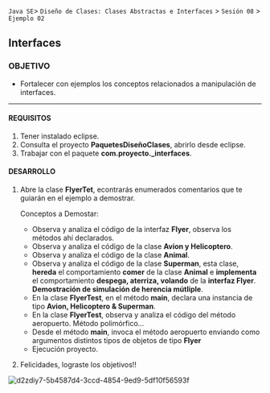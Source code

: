 
`Java SE`> `Diseño de Clases: Clases Abstractas e Interfaces` > `Sesión 08` > `Ejemplo 02`

## Interfaces

### OBJETIVO

- Fortalecer con ejemplos los conceptos relacionados a manipulación de interfaces.

<hr>

#### REQUISITOS

1. Tener instalado eclipse.
2. Consulta el proyecto <b>PaquetesDiseñoClases</b>, abrirlo desde eclipse.
3. Trabajar con el paquete <b>com.proyecto._interfaces</b>.

#### DESARROLLO

1. Abre la clase <b>FlyerTet</b>, econtrarás enumerados comentarios que te guiarán en el ejemplo a demostrar.

   Conceptos a Demostar:
   
    <ul>
      <li> Observa y analiza el código de la interfaz <b>Flyer</b>, observa los métodos ahí declarados.
      <li> Observa y analiza el código de la clase <b>Avion y Helicoptero</b>.
      <li> Observa y analiza el código de la clase <b>Animal</b>.
      <li> Observa y analiza el código de la clase <b>Superman</b>, esta clase, <b>hereda</b> el comportamiento <b>comer</b> de la clase <b>Animal</b> e <b>implementa</b> el comportamiento <b>despega, aterriza, volando</b> de la <b>interfaz Flyer</b>. <b>Demostración de simulación de herencia mútliple</b>.
      <li> En la clase <b>FlyerTest</b>, en el método <b>main</b>, declara una instancia de tipo <b>Avion, Helicoptero & Superman</b>.
      <li> En la clase <b>FlyerTest</b>, observa y analiza el código del método aeropuerto. Método polimórfico...
      <li> Desde el método <b>main</b>, invoca el método aeropuerto enviando como argumentos distintos tipos de objetos de tipo <b>Flyer</b>
      <li> Ejecución proyecto.
   </ul>

2. Felicidades, lograste los objetivos!!

![d2zdiy7-5b4587d4-3ccd-4854-9ed9-5df10f56593f](https://user-images.githubusercontent.com/56565204/67425280-51a5c600-f59d-11e9-9baf-5ef3aeca8a11.png)

